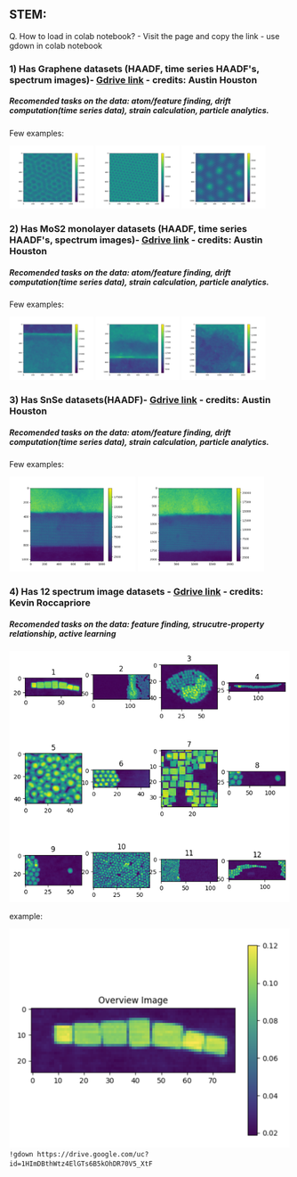 ## STEM:

Q. How to load in colab notebook?
        - Visit the page and copy the link
        - use gdown in colab notebook



### 1) Has Graphene datasets (HAADF, time series HAADF's, spectrum images)- [Gdrive link](https://drive.google.com/drive/folders/1u0z4pkZJN8Q00zt_QyEWHpckuFJ_z3iZ?usp=drive_link) - credits: Austin Houston

##### Recomended tasks on the data: atom/feature finding, drift computation(time series data), strain calculation, particle analytics.

Few examples:
<p float="left">
  <img src="../../assets/graphene_moire.png" alt="alt text" width="30%" />
  <img src="../../assets/graphene1.png" alt="alt text" width="30%" />
  <img src="../../assets/graphene2.png" alt="alt text" width="30%" />
</p>


### 2) Has MoS2 monolayer datasets (HAADF, time series HAADF's, spectrum images)- [Gdrive link](https://drive.google.com/drive/folders/1mkY9KlfnZXsvFfHLFujNmMPx4YTE0yxD?usp=drive_link) - credits: Austin Houston

##### Recomended tasks on the data: atom/feature finding, drift computation(time series data), strain calculation, particle analytics.

Few examples:
<p float="left">
  <img src="../../assets/MoS2_1.png" alt="alt text" width="30%" />
  <img src="../../assets/MoS2_2.png" alt="alt text" width="30%" />
  <img src="../../assets/MoS2_3.png" alt="alt text" width="30%" />
</p>

### 3) Has SnSe datasets(HAADF)- [Gdrive link](https://drive.google.com/drive/folders/1lwFqZnVGk0qjoRYeKAJoNuI90vm7Nnos?usp=drive_link) - credits: Austin Houston

##### Recomended tasks on the data: atom/feature finding, drift computation(time series data), strain calculation, particle analytics.

Few examples:
<p float="left">
  <img src="../../assets/SnSe_1.png" alt="alt text" width="45%" />
  <img src="../../assets/SnSe_2.png" alt="alt text" width="45%" />

</p>

### 4) Has 12 spectrum image datasets - [Gdrive link](https://drive.google.com/drive/folders/1qUwUopeyzAXqVQ3ROs3XEBmW9yY9Yrn6?usp=drive_link) - credits: Kevin Roccapriore

##### Recomended tasks on the data: feature finding, strucutre-property relationship, active learning

![alt text](../../assets/stem_eels_si_1.png)


example: 

![alt text](../../assets/stem_eels_si_1_1.png)
`!gdown https://drive.google.com/uc?id=1HImDBthWtz4ElGTs6B5kOhDR70V5_XtF`

